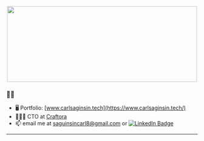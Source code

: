 <div id="header" align="center">
  <img src="https://media3.giphy.com/media/v1.Y2lkPTc5MGI3NjExMzdsOHBzYTdwcTlsdTc4cTI4anZvNTU5dGJhbGM0a2VydWttZDV3NiZlcD12MV9pbnRlcm5hbF9naWZfYnlfaWQmY3Q9Zw/JPfZ7lXNECPkXaAkF2/giphy.gif" width="500" height="200"/>
</div>

### 👨‍💻
- 🖥️ Portfolio: [www.carlsaginsin.tech](https://www.carlsaginsin.tech/)
- 👨🏼‍💻 CTO at [Craftora](https://github.com/Craftora)
- 📫 email me at saguinsincarl8@gmail.com or [![LinkedIn Badge](https://img.shields.io/badge/LinkedIn-blue?logo=linkedin&logoColor=white&style=for-the-badge)](https://www.linkedin.com/in/carl-saginsin-30358928a/)

---





